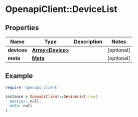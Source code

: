 # OpenapiClient::DeviceList

## Properties

| Name | Type | Description | Notes |
| ---- | ---- | ----------- | ----- |
| **devices** | [**Array&lt;Device&gt;**](Device.md) |  | [optional] |
| **meta** | [**Meta**](Meta.md) |  | [optional] |

## Example

```ruby
require 'openapi_client'

instance = OpenapiClient::DeviceList.new(
  devices: null,
  meta: null
)
```

